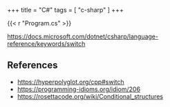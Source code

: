 +++
title = "C#"
tags = [ "c-sharp" ]
+++

{{< r "Program.cs" >}}

<https://docs.microsoft.com/dotnet/csharp/language-reference/keywords/switch>

## References

- <https://hyperpolyglot.org/cpp#switch>
- <https://programming-idioms.org/idiom/206>
- <https://rosettacode.org/wiki/Conditional_structures>
